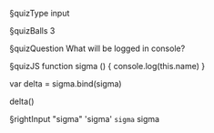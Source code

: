 §quizType
input

§quizBalls
3


§quizQuestion
What will be logged in console?


§quizJS
function sigma () {
  console.log(this.name)
}

var delta = sigma.bind(sigma)

delta()


§rightInput
"sigma"
'sigma'
`sigma`
sigma
